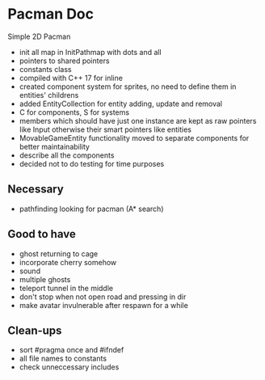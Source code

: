 # Pacman Doc
Simple 2D Pacman
- init all map in InitPathmap with dots and all
- pointers to shared pointers
- constants class
- compiled with C++ 17 for inline
- created component system for sprites, no need to define them in entities' childrens
- added EntityCollection for entity adding, update and removal
- C for components, S for systems
- members which should have just one instance are kept as raw pointers like Input 
otherwise their smart pointers like entities
- MovableGameEntity functionality moved to separate components for better maintainability
- describe all the components
- decided not to do testing for time purposes

## Necessary
- pathfinding looking for pacman (A* search)

## Good to have
- ghost returning to cage
- incorporate cherry somehow
- sound
- multiple ghosts
- teleport tunnel in the middle
- don't stop when not open road and pressing in dir
- make avatar invulnerable after respawn for a while

## Clean-ups
- sort #pragma once and #ifndef
- all file names to constants
- check unneccessary includes
